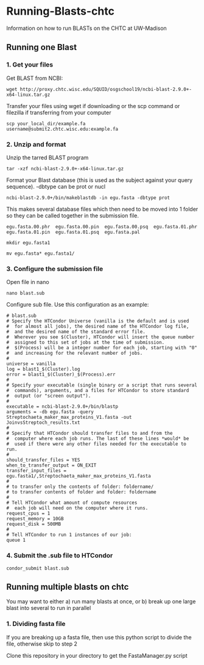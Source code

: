 # Running-Blasts-chtc
Information on how to run BLASTs on the CHTC at UW-Madison

## Running one Blast
### 1. Get your files
Get BLAST from NCBI:

    wget http://proxy.chtc.wisc.edu/SQUID/osgschool19/ncbi-blast-2.9.0+-x64-linux.tar.gz
    
Transfer your files using wget if downloading or the scp command or filezilla if transferring from your computer

    scp your_local_dir/example.fa username@submit2.chtc.wisc.edu:example.fa
    
### 2. Unzip and format
Unzip the tarred BLAST program

    tar -xzf ncbi-blast-2.9.0+-x64-linux.tar.gz
    
Format your Blast database (this is used as the subject against your query sequence). -dbtype can be prot or nucl

    ncbi-blast-2.9.0+/bin/makeblastdb -in egu.fasta -dbtype prot 

This makes several database files which then need to be moved into 1 folder so they can be called together in the submission file.

    egu.fasta.00.phr  egu.fasta.00.pin  egu.fasta.00.psq  egu.fasta.01.phr  egu.fasta.01.pin  egu.fasta.01.psq  egu.fasta.pal
    
    mkdir egu.fasta1
    
    mv egu.fasta* egu.fasta1/
    
### 3. Configure the submission file
Open file in nano

    nano blast.sub

Configure sub file. Use this configuration as an example:

    # blast.sub
    # Specify the HTCondor Universe (vanilla is the default and is used
    #  for almost all jobs), the desired name of the HTCondor log file,
    #  and the desired name of the standard error file.
    #  Wherever you see $(Cluster), HTCondor will insert the queue number
    #  assigned to this set of jobs at the time of submission.
    #  $(Process) will be a integer number for each job, starting with "0"
    #  and increasing for the relevant number of jobs.
    #
    universe = vanilla
    log = blast1_$(Cluster).log
    error = blast1_$(Cluster)_$(Process).err
    #
    # Specify your executable (single binary or a script that runs several
    #  commands), arguments, and a files for HTCondor to store standard
    #  output (or "screen output").
    #
    executable = ncbi-blast-2.9.0+/bin/blastp
    arguments = -db egu.fasta -query Streptochaeta_maker_max_proteins_V1.fasta -out JoinvsStreptoch_results.txt
    #
    # Specify that HTCondor should transfer files to and from the
    #  computer where each job runs. The last of these lines *would* be
    #  used if there were any other files needed for the executable to run.
    #
    should_transfer_files = YES
    when_to_transfer_output = ON_EXIT
    transfer_input_files = egu.fasta1/,Streptochaeta_maker_max_proteins_V1.fasta
    # 
    # to transfer only the contents of folder: foldername/ 
    # to transfer contents of folder and folder: foldername
    #
    # Tell HTCondor what amount of compute resources
    #  each job will need on the computer where it runs.
    request_cpus = 1
    request_memory = 10GB
    request_disk = 500MB
    #
    # Tell HTCondor to run 1 instances of our job:
    queue 1
    
### 4. Submit the .sub file to HTCondor

    condor_submit blast.sub
    
## Running multiple blasts on chtc
You may want to either a) run many blasts at once, or b) break up one large blast into several to run in parallel

### 1. Dividing fasta file
If you are breaking up a fasta file, then use this python script to divide the file, otherwise skip to step 2

Clone this repository in your directory to get the FastaManager.py script

    


